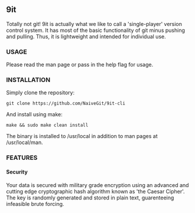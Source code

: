 ## 9it

Totally not git! 9it is actually what we like to call a 'single-player' version control system. It has most of the basic functionality of git minus pushing and pulling. Thus, it is lightweight and intended for individual use.

### USAGE
Please read the man page or pass in the help flag for usage.

### INSTALLATION
Simply clone the repository:
```
git clone https://github.com/NaiveGit/9it-cli
```
And install using make:
```
make && sudo make clean install
```
The binary is installed to /usr/local in addition to man pages at /usr/local/man.

### FEATURES
#### Security
Your data is secured with military grade encryption using an advanced and cutting edge cryptographic hash algorithm known as 'the Caesar Cipher'. The key is randomly generated and stored in plain text, guarenteeing infeasible brute forcing.

